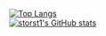 [![Top Langs](https://github-readme-stats-phi-eight-41.vercel.app/api/top-langs/?username=storst1&layout=donut-vertical&theme=aura&show_icons=true)](https://github.com/storst1/github-readme-stats) </br>
[![storst1's GitHub stats](https://github-readme-stats-phi-eight-41.vercel.app/api?username=storst1&theme=aura&show_icons=true&hide=issues)](https://github.com/storst1/github-readme-stats) </br>
